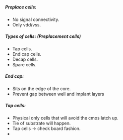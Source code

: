 

##### Preplace cells:
- No signal connectivity.
- Only vdd/vss.


##### Types of cells: (Preplacement cells)
- Tap cells.
- End cap cells.
- Decap cells.
- Spare cells.


##### End cap:
-  Sits on the edge of the core.
- Prevent gap between well and implant layers

##### Tap cells:
- Physical only cells that will avoid the cmos latch up.
- Tie of substrate will happen.
- Tap cells -> check board fashion.
-  